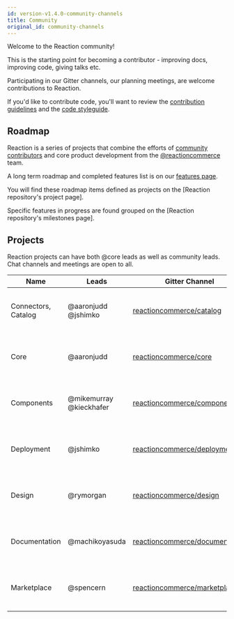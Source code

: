 ```yaml
---
id: version-v1.4.0-community-channels
title: Community
original_id: community-channels
---
```

    
Welcome to the Reaction community!

This is the starting point for becoming a contributor - improving docs, improving code, giving talks etc.

Participating in our Gitter channels, our planning meetings, are welcome contributions to Reaction.

If you'd like to contribute code, you'll want to review the [contribution guidelines](contributing-to-reaction.md) and the [code styleguide](styleguide.md).

## Roadmap

Reaction is a series of projects that combine the efforts of [community contributors](https://github.com/orgs/reactioncommerce/outside-collaborators) and core product development from the [@reactioncommerce](https://github.com/orgs/reactioncommerce/people) team.

A long term roadmap and completed features list is on our [features page](https://demandcluster.com/features).

You will find these roadmap items defined as projects on the [Reaction repository's project page].

Specific features in progress are found grouped on the [Reaction repository's milestones page].

## Projects

Reaction projects can have both @core leads as well as community leads.
Chat channels and meetings are open to all.

| Name                | Leads                   | Gitter Channel                                                                     | [Schedule](http://getrxn.io/2rcCal)       |
| ------------------- | ----------------------- | ---------------------------------------------------------------------------------- | ----------------------------------------- |
| Connectors, Catalog | @aaronjudd @jshimko     | [reactioncommerce/catalog](https://gitter.im/reactioncommerce/catalog)             | Every 2 weeks on Wednesday 2PM Pacific    |
| Core                | @aaronjudd              | [reactioncommerce/core](https://gitter.im/reactioncommerce/core)                   | Every 2 weeks on Wednesday 2PM Pacific    |
| Components          | @mikemurray @kieckhafer | [reactioncommerce/components](https://gitter.im/reactioncommerce/components)       | Every 2 weeks on Tuesday 3PM Pacific      |
| Deployment          | @jshimko                | [reactioncommerce/deployment](https://gitter.im/reactioncommerce/deployment)       | Every 2 weeks on Thursday 10AM Eastern    |
| Design              | @rymorgan               | [reactioncommerce/design](https://gitter.im/reactioncommerce/design)               | Every 2 weeks on Wednesday 3PM Pacific    |
| Documentation       | @machikoyasuda               | [reactioncommerce/documentation](https://gitter.im/reactioncommerce/documentation) | Monthly on the Fourth Tuesday 3:30PM Pacific |
| Marketplace         | @spencern               | [reactioncommerce/marketplace](https://gitter.im/reactioncommerce/marketplace)     | Every 2 weeks on Wednesday 7AM Pacific    |

